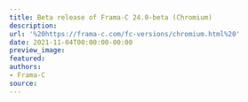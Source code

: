 ```yaml
---
title: Beta release of Frama-C 24.0-beta (Chromium)
description:
url: '%20https://frama-c.com/fc-versions/chromium.html%20'
date: 2021-11-04T00:00:00-00:00
preview_image:
featured:
authors:
- Frama-C
source:
---
```



